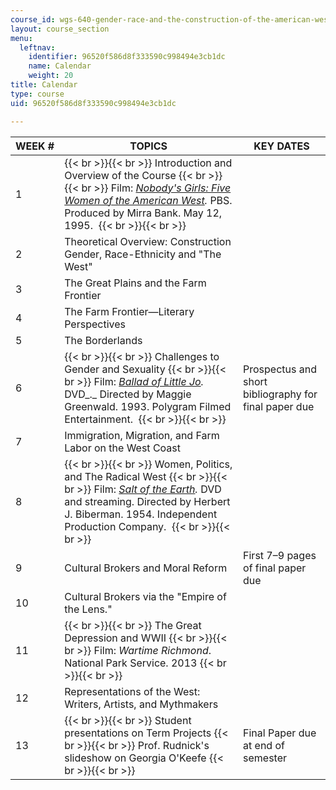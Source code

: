 ```yaml
---
course_id: wgs-640-gender-race-and-the-construction-of-the-american-west-fall-2014
layout: course_section
menu:
  leftnav:
    identifier: 96520f586d8f333590c998494e3cb1dc
    name: Calendar
    weight: 20
title: Calendar
type: course
uid: 96520f586d8f333590c998494e3cb1dc

---
```


| WEEK # | TOPICS | KEY DATES |
| --- | --- | --- |
| 1 |  {{< br >}}{{< br >}} Introduction and Overview of the Course {{< br >}}{{< br >}} Film: _[Nobody's Girls: Five Women of the American West](http://www.paleycenter.org/collection/item/?q=cloris+leachman&p=4&item=T:38440)._ PBS. Produced by Mirra Bank. May 12, 1995.  {{< br >}}{{< br >}}  | &nbsp; |
| 2 | Theoretical Overview: Construction Gender, Race-Ethnicity and "The West" | &nbsp; |
| 3 | The Great Plains and the Farm Frontier | &nbsp; |
| 4 | The Farm Frontier—Literary Perspectives | &nbsp; |
| 5 | The Borderlands | &nbsp; |
| 6 |  {{< br >}}{{< br >}} Challenges to Gender and Sexuality {{< br >}}{{< br >}} Film: _[Ballad of Little Jo](http://www.imdb.com/title/tt0106350/)._ DVD_._ Directed by Maggie Greenwald. 1993. Polygram Filmed Entertainment.  {{< br >}}{{< br >}}  | Prospectus and short bibliography for final paper due |
| 7 | Immigration, Migration, and Farm Labor on the West Coast | &nbsp; |
| 8 |  {{< br >}}{{< br >}} Women, Politics, and The Radical West {{< br >}}{{< br >}} Film: _[Salt of the Earth](http://www.imdb.com/title/tt0047443/)._ DVD and streaming. Directed by Herbert J. Biberman. 1954. Independent Production Company.  {{< br >}}{{< br >}}  | &nbsp; |
| 9 | Cultural Brokers and Moral Reform | First 7–9 pages of final paper due |
| 10 | Cultural Brokers via the "Empire of the Lens." | &nbsp; |
| 11 |  {{< br >}}{{< br >}} The Great Depression and WWII {{< br >}}{{< br >}} Film: _Wartime Richmond_. National Park Service. 2013 {{< br >}}{{< br >}}  | &nbsp; |
| 12 | Representations of the West: Writers, Artists, and Mythmakers | &nbsp; |
| 13 |  {{< br >}}{{< br >}} Student presentations on Term Projects {{< br >}}{{< br >}} Prof. Rudnick's slideshow on Georgia O'Keefe {{< br >}}{{< br >}}  | Final Paper due at end of semester
